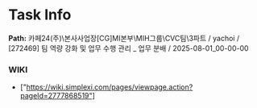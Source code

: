 # Task Info

**Path:** 카페24(주)\본사사업장\[CG]MI본부\MIH그룹\CVC팀\3파트 / yachoi / [272469] 팀 역량 강화 및 업무 수행 관리 _ 업무 분배 / 2025-08-01_00-00-00

### WIKI
- ["https://wiki.simplexi.com/pages/viewpage.action?pageId=2777868519"]

